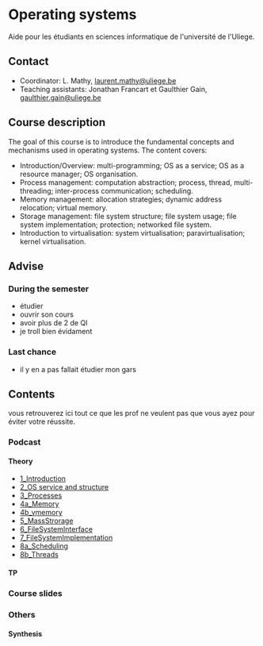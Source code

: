# Operating systems
Aide pour les étudiants en sciences informatique de l'université de l'Uliege.

## Contact

* Coordinator: L. Mathy, laurent.mathy@uliege.be
* Teaching assistants: Jonathan Francart et Gaulthier Gain, gaulthier.gain@uliege.be

## Course description
The goal of this course is to introduce the fundamental concepts and mechanisms used in operating systems. The content covers:
* Introduction/Overview: multi-programming; OS as a service; OS as a resource manager; OS organisation.
* Process management: computation abstraction; process, thread, multi-threading; inter-process communication; scheduling.
* Memory management: allocation strategies; dynamic address relocation; virtual memory.
* Storage management: file system structure; file system usage; file system implementation; protection; networked file system.
* Introduction to virtualisation: system virtualisation; paravirtualisation; kernel virtualisation.

## Advise

### During the semester 

* étudier 
* ouvrir son cours
* avoir plus de 2 de QI
* je troll bien évidament

### Last chance

* il y en a pas fallait étudier mon gars

## Contents

vous retrouverez ici tout ce que les prof ne veulent pas que vous ayez pour éviter votre réussite.

### Podcast

#### Theory

* [1_Introduction](https://www.youtube.com/watch?v=g5rg3z-VnFo&list=PLrPMyxJhTVsJ0sJXJDvQDCo98u16bp5uw&index=1)
* [2_OS service and structure](https://www.youtube.com/watch?v=EmAJ5lUW1XE&list=PLrPMyxJhTVsJ0sJXJDvQDCo98u16bp5uw&index=2)
* [3_Processes](https://www.youtube.com/watch?v=2yATMbaOk6g&list=PLrPMyxJhTVsJ0sJXJDvQDCo98u16bp5uw&index=3)
* [4a_Memory](https://www.youtube.com/watch?v=24v9uCpAS-8&list=PLrPMyxJhTVsJ0sJXJDvQDCo98u16bp5uw&index=4)
* [4b_vmemory](https://www.youtube.com/watch?v=m8Qq4xN74Yg&list=PLrPMyxJhTVsJ0sJXJDvQDCo98u16bp5uw&index=5)
* [5_MassStrorage](https://www.youtube.com/watch?v=OgVhF6UIjow&list=PLrPMyxJhTVsJ0sJXJDvQDCo98u16bp5uw&index=5)
* [6_FileSystemInterface](https://www.youtube.com/watch?v=EfpB-jd9shw&list=PLrPMyxJhTVsJ0sJXJDvQDCo98u16bp5uw&index=7)
* [7_FileSystemImplementation](https://www.youtube.com/watch?v=x1RIOjmaunc&list=PLrPMyxJhTVsJ0sJXJDvQDCo98u16bp5uw&index=8)
* [8a_Scheduling](https://www.youtube.com/watch?v=JKG8DU4Xq5c&list=PLrPMyxJhTVsJ0sJXJDvQDCo98u16bp5uw&index=9)
* [8b_Threads](https://www.youtube.com/watch?v=jLYJv686pso&list=PLrPMyxJhTVsJ0sJXJDvQDCo98u16bp5uw&index=10)

#### TP

### Course slides

### Others

#### Synthesis